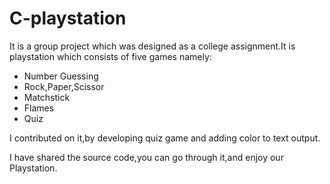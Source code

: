 # C-playstation

It is a group project which was designed as a college assignment.It is playstation which consists of five games namely:

- Number Guessing
- Rock,Paper,Scissor
- Matchstick
- Flames
- Quiz 

I contributed on it,by developing quiz game and adding color to text output.

I have shared the source code,you can go through it,and enjoy our Playstation.
